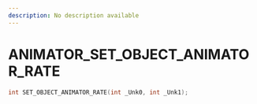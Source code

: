 ```yaml
---
description: No description available 
---
```


# ANIMATOR\_SET_OBJECT_ANIMATOR_RATE

```cpp
int SET_OBJECT_ANIMATOR_RATE(int _Unk0, int _Unk1);
```